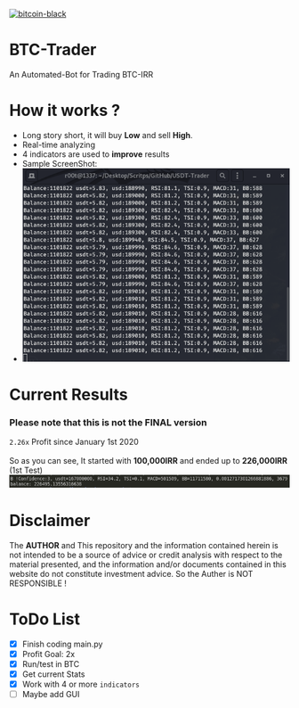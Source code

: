 [![bitcoin-black](https://github.com/Ximi1970/Donate/blob/master/bitcoin-donate-black.png)](https://www.blockchain.com/btc/address/1LQKZHNSzBZeEc7tkdz3McpQkJDsreaHLN)
# BTC-Trader
An Automated-Bot for Trading BTC-IRR
# How it works ?
- Long story short, it will buy **Low** and sell **High**.
- Real-time analyzing
- 4 indicators are used to **improve** results
- Sample ScreenShot:
- <img src="imgs/run.png">
# Current Results
### Please note that this is not the FINAL version
`2.26x` Profit since January 1st 2020
<br>
<br>
So as you can see, It started with **100,000IRR** and ended up to **226,000IRR** (1st Test)
<img src="imgs/test5.png">
# Disclaimer
The **AUTHOR** and This repository and the information contained herein is not intended to be a source of advice or credit analysis with respect to the material presented, and the information and/or documents contained in this website do not constitute investment advice. So the Auther is NOT RESPONSIBLE !
# ToDo List
- [X] Finish coding main.py
- [X] Profit Goal: 2x
- [X] Run/test in BTC
- [X] Get current Stats
- [X] Work with 4 or more `indicators`
- [ ] Maybe add GUI
